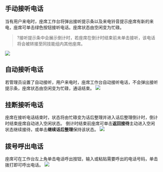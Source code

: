 ## 手动接听电话
当有用户来电时，座席工作台将弹出接听提示条以及来电铃音提示座席有新的来电，座席可单击绿色按钮接听电话。座席状态由空闲变为忙碌。
>?接听提示条中会展示倒计时，若座席在倒计时结束前未单击接听，该电话将会被转接至同技能组内其他座席。
>
![](https://qcloudimg.tencent-cloud.cn/raw/5e33ab3c378fdb32fe1b59df3628dfe9.png)

## 自动接听电话
若管理员设置了自动接听，用户来电时，座席工作台自动接听电话，不会弹出接听提示条，座席状态由空闲变为忙碌，通话结束。
![](https://qcloudimg.tencent-cloud.cn/raw/cf276de8295e44f929ca36e959054a55.png)

## 挂断接听电话
座席在接听电话结束时，状态将由忙碌变为话后整理并进入话后整理倒计时，倒计时结束座席自动进入空闲状态。
倒计时结束前座席可单击**返回接待**主动进入空闲状态继续接待，或单击**继续话后整理**保持该状态。
![](https://qcloudimg.tencent-cloud.cn/raw/084986c68dbba913fd742e1f2b7d0774.png)

## 拨号呼出电话
座席可在工作台左上角单击电话呼出按钮，输入或粘贴需要呼出的电话号码，单击拨打即可呼出电话。
![](https://qcloudimg.tencent-cloud.cn/raw/0427c6f4fa2c84b42ce6935e6c34b637.png)